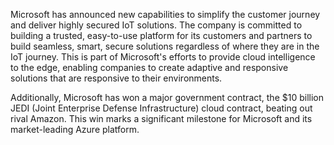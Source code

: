 Microsoft has announced new capabilities to simplify the customer journey and deliver highly secured IoT solutions. The company is committed to building a trusted, easy-to-use platform for its customers and partners to build seamless, smart, secure solutions regardless of where they are in the IoT journey. This is part of Microsoft's efforts to provide cloud intelligence to the edge, enabling companies to create adaptive and responsive solutions that are responsive to their environments.

Additionally, Microsoft has won a major government contract, the $10 billion JEDI (Joint Enterprise Defense Infrastructure) cloud contract, beating out rival Amazon. This win marks a significant milestone for Microsoft and its market-leading Azure platform.